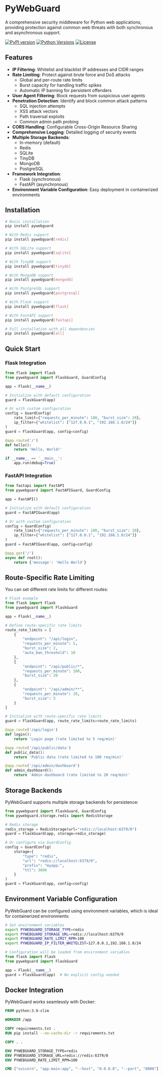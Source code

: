 # PyWebGuard

A comprehensive security middleware for Python web applications, providing protection against common web threats with both synchronous and asynchronous support.

[![PyPI version](https://badge.fury.io/py/pywebguard.svg)](https://badge.fury.io/py/pywebguard)
[![Python Versions](https://img.shields.io/pypi/pyversions/pywebguard.svg)](https://pypi.org/project/pywebguard/)
[![License](https://img.shields.io/github/license/pywebguard/pywebguard.svg)](https://github.com/pywebguard/pywebguard/blob/main/LICENSE)

## Features

- **IP Filtering**: Whitelist and blacklist IP addresses and CIDR ranges
- **Rate Limiting**: Protect against brute force and DoS attacks
  - Global and per-route rate limits
  - Burst capacity for handling traffic spikes
  - Automatic IP banning for persistent offenders
- **User Agent Filtering**: Block requests from suspicious user agents
- **Penetration Detection**: Identify and block common attack patterns
  - SQL injection attempts
  - XSS attack vectors
  - Path traversal exploits
  - Common admin path probing
- **CORS Handling**: Configurable Cross-Origin Resource Sharing
- **Comprehensive Logging**: Detailed logging of security events
- **Multiple Storage Backends**:
  - In-memory (default)
  - Redis
  - SQLite
  - TinyDB
  - MongoDB
  - PostgreSQL
- **Framework Integration**:
  - Flask (synchronous)
  - FastAPI (asynchronous)
- **Environment Variable Configuration**: Easy deployment in containerized environments

## Installation

```bash
# Basic installation
pip install pywebguard

# With Redis support
pip install pywebguard[redis]

# With SQLite support
pip install pywebguard[sqlite]

# With TinyDB support
pip install pywebguard[tinydb]

# With MongoDB support
pip install pywebguard[mongodb]

# With PostgreSQL support
pip install pywebguard[postgresql]

# With Flask support
pip install pywebguard[flask]

# With FastAPI support
pip install pywebguard[fastapi]

# Full installation with all dependencies
pip install pywebguard[all]
```

## Quick Start

### Flask Integration

```python
from flask import Flask
from pywebguard import FlaskGuard, GuardConfig

app = Flask(__name__)

# Initialize with default configuration
guard = FlaskGuard(app)

# Or with custom configuration
config = GuardConfig(
    rate_limit={"requests_per_minute": 100, "burst_size": 20},
    ip_filter={"whitelist": ["127.0.0.1", "192.168.1.0/24"]}
)
guard = FlaskGuard(app, config=config)

@app.route('/')
def hello():
    return 'Hello, World!'

if __name__ == '__main__':
    app.run(debug=True)
```

### FastAPI Integration

```python
from fastapi import FastAPI
from pywebguard import FastAPIGuard, GuardConfig

app = FastAPI()

# Initialize with default configuration
guard = FastAPIGuard(app)

# Or with custom configuration
config = GuardConfig(
    rate_limit={"requests_per_minute": 100, "burst_size": 20},
    ip_filter={"whitelist": ["127.0.0.1", "192.168.1.0/24"]}
)
guard = FastAPIGuard(app, config=config)

@app.get('/')
async def root():
    return {'message': 'Hello World'}
```

## Route-Specific Rate Limiting

You can set different rate limits for different routes:

```python
# Flask example
from flask import Flask
from pywebguard import FlaskGuard

app = Flask(__name__)

# Define route-specific rate limits
route_rate_limits = [
    {
        "endpoint": "/api/login",
        "requests_per_minute": 5,
        "burst_size": 2,
        "auto_ban_threshold": 10
    },
    {
        "endpoint": "/api/public/*",
        "requests_per_minute": 100,
        "burst_size": 20
    },
    {
        "endpoint": "/api/admin/**",
        "requests_per_minute": 20,
        "burst_size": 5
    }
]

# Initialize with route-specific rate limits
guard = FlaskGuard(app, route_rate_limits=route_rate_limits)

@app.route('/api/login')
def login():
    return 'Login page (rate limited to 5 req/min)'

@app.route('/api/public/data')
def public_data():
    return 'Public data (rate limited to 100 req/min)'

@app.route('/api/admin/dashboard')
def admin_dashboard():
    return 'Admin dashboard (rate limited to 20 req/min)'
```

## Storage Backends

PyWebGuard supports multiple storage backends for persistence:

```python
from pywebguard import FlaskGuard, GuardConfig
from pywebguard.storage.redis import RedisStorage

# Redis storage
redis_storage = RedisStorage(url="redis://localhost:6379/0")
guard = FlaskGuard(app, storage=redis_storage)

# Or configure via GuardConfig
config = GuardConfig(
    storage={
        "type": "redis",
        "url": "redis://localhost:6379/0",
        "prefix": "myapp:",
        "ttl": 3600
    }
)
guard = FlaskGuard(app, config=config)
```

## Environment Variable Configuration

PyWebGuard can be configured using environment variables, which is ideal for containerized environments:

```bash
# Set environment variables
export PYWEBGUARD_STORAGE_TYPE=redis
export PYWEBGUARD_STORAGE_URL=redis://localhost:6379/0
export PYWEBGUARD_RATE_LIMIT_RPM=100
export PYWEBGUARD_IP_FILTER_WHITELIST=127.0.0.1,192.168.1.0/24
```

```python
# Configuration will be loaded from environment variables
from flask import Flask
from pywebguard import FlaskGuard

app = Flask(__name__)
guard = FlaskGuard(app)  # No explicit config needed
```

## Docker Integration

PyWebGuard works seamlessly with Docker:

```dockerfile
FROM python:3.9-slim

WORKDIR /app

COPY requirements.txt .
RUN pip install --no-cache-dir -r requirements.txt

COPY . .

ENV PYWEBGUARD_STORAGE_TYPE=redis
ENV PYWEBGUARD_STORAGE_URL=redis://redis:6379/0
ENV PYWEBGUARD_RATE_LIMIT_RPM=100

CMD ["uvicorn", "app.main:app", "--host", "0.0.0.0", "--port", "8000"]
```